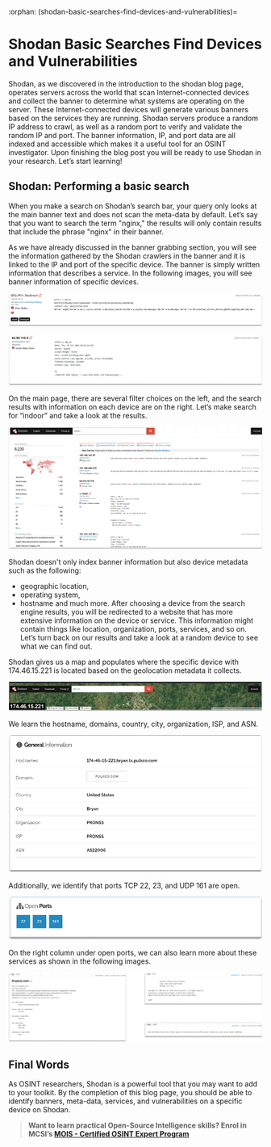 :orphan:
(shodan-basic-searches-find-devices-and-vulnerabilities)=

# Shodan Basic Searches Find Devices and Vulnerabilities

Shodan, as we discovered in the introduction to the shodan blog page, operates servers across the world that scan Internet-connected devices and collect the banner to determine what systems are operating on the server. These Internet-connected devices will generate various banners based on the services they are running. Shodan servers produce a random IP address to crawl, as well as a random port to verify and validate the random IP and port. The banner information, IP, and port data are all indexed and accessible which makes it a useful tool for an OSINT investigator. Upon finishing the blog post you will be ready to use Shodan in your research. Let’s start learning!

## Shodan: Performing a basic search

When you make a search on Shodan’s search bar, your query only looks at the main banner text and does not scan the meta-data by default. Let’s say that you want to search the term "nginx," the results will only contain results that include the phrase "nginx" in their banner.

As we have already discussed in the banner grabbing section, you will see the information gathered by the Shodan crawlers in the banner and it is linked to the IP and port of the specific device. The banner is simply written information that describes a service. In the following images, you will see banner information of specific devices.

![alt text](images/shodan-basic-searches-0.png)

![alt text](images/shodan-basic-searches-1.png)

On the main page, there are several filter choices on the left, and the search results with information on each device are on the right. Let’s make search for “indoor” and take a look at the results.

![alt text](images/shodan-basic-searches-2.png)

Shodan doesn't only index banner information but also device metadata such as the following:

- geographic location,
- operating system,
- hostname and much more.
  After choosing a device from the search engine results, you will be redirected to a website that has more extensive information on the device or service. This information might contain things like location, organization, ports, services, and so on. Let’s turn back on our results and take a look at a random device to see what we can find out.

Shodan gives us a map and populates where the specific device with 174.46.15.221 is located based on the geolocation metadata it collects.

![alt text](images/shodan-basic-searches-3.png)

We learn the hostname, domains, country, city, organization, ISP, and ASN.

![alt text](images/shodan-basic-searches-4.png)

Additionally, we identify that ports TCP 22, 23, and UDP 161 are open.

![alt text](images/shodan-basic-searches-5.png)

On the right column under open ports, we can also learn more about these services as shown in the following images.

![alt text](images/Group-4.png)

## Final Words

As OSINT researchers, Shodan is a powerful tool that you may want to add to your toolkit. By the completion of this blog page, you should be able to identify banners, meta-data, services, and vulnerabilities on a specific device on Shodan.

> **Want to learn practical Open-Source Intelligence skills? Enrol in MCSI’s [MOIS - Certified OSINT Expert Program](https://www.mosse-institute.com/certifications/mois-certified-osint-expert.html)**
